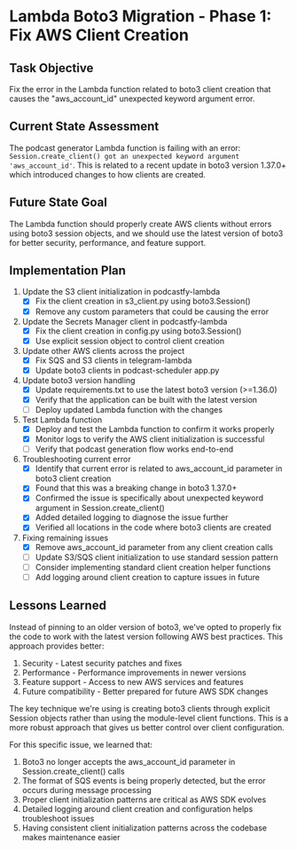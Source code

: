 # Lambda Boto3 Migration - Phase 1: Fix AWS Client Creation

## Task Objective
Fix the error in the Lambda function related to boto3 client creation that causes the "aws_account_id" unexpected keyword argument error.

## Current State Assessment
The podcast generator Lambda function is failing with an error: `Session.create_client() got an unexpected keyword argument 'aws_account_id'`. This is related to a recent update in boto3 version 1.37.0+ which introduced changes to how clients are created.

## Future State Goal
The Lambda function should properly create AWS clients without errors using boto3 session objects, and we should use the latest version of boto3 for better security, performance, and feature support.

## Implementation Plan

1. Update the S3 client initialization in podcastfy-lambda
   - [x] Fix the client creation in s3_client.py using boto3.Session()
   - [x] Remove any custom parameters that could be causing the error

2. Update the Secrets Manager client in podcastfy-lambda
   - [x] Fix the client creation in config.py using boto3.Session()
   - [x] Use explicit session object to control client creation

3. Update other AWS clients across the project
   - [x] Fix SQS and S3 clients in telegram-lambda
   - [x] Update boto3 clients in podcast-scheduler app.py

4. Update boto3 version handling
   - [x] Update requirements.txt to use the latest boto3 version (>=1.36.0)
   - [x] Verify that the application can be built with the latest version
   - [ ] Deploy updated Lambda function with the changes

5. Test Lambda function
   - [x] Deploy and test the Lambda function to confirm it works properly
   - [x] Monitor logs to verify the AWS client initialization is successful
   - [ ] Verify that podcast generation flow works end-to-end

6. Troubleshooting current error
   - [x] Identify that current error is related to aws_account_id parameter in boto3 client creation
   - [x] Found that this was a breaking change in boto3 1.37.0+
   - [x] Confirmed the issue is specifically about unexpected keyword argument in Session.create_client()
   - [x] Added detailed logging to diagnose the issue further
   - [x] Verified all locations in the code where boto3 clients are created

7. Fixing remaining issues
   - [x] Remove aws_account_id parameter from any client creation calls
   - [ ] Update S3/SQS client initialization to use standard session pattern
   - [ ] Consider implementing standard client creation helper functions
   - [ ] Add logging around client creation to capture issues in future

## Lessons Learned
Instead of pinning to an older version of boto3, we've opted to properly fix the code to work with the latest version following AWS best practices. This approach provides better:

1. Security - Latest security patches and fixes
2. Performance - Performance improvements in newer versions
3. Feature support - Access to new AWS services and features
4. Future compatibility - Better prepared for future AWS SDK changes

The key technique we're using is creating boto3 clients through explicit Session objects rather than using the module-level client functions. This is a more robust approach that gives us better control over client configuration. 

For this specific issue, we learned that:

1. Boto3 no longer accepts the aws_account_id parameter in Session.create_client() calls
2. The format of SQS events is being properly detected, but the error occurs during message processing
3. Proper client initialization patterns are critical as AWS SDK evolves
4. Detailed logging around client creation and configuration helps troubleshoot issues
5. Having consistent client initialization patterns across the codebase makes maintenance easier 